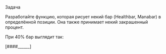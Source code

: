 Задача

Разработайте функцию, которая рисует некий бар (Healthbar, Manabar) в определённой позиции. Она также принимает некий закрашенный процент.

При 40% бар выглядит так:

[####______]
